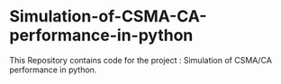 # Simulation-of-CSMA-CA-performance-in-python
This Repository contains code for the project : Simulation of CSMA/CA performance in python.
